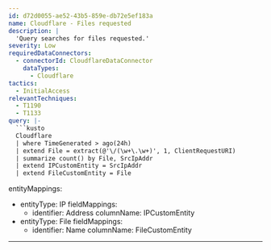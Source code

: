 ```yaml
---
id: d72d0055-ae52-43b5-859e-db72e5ef183a
name: Cloudflare - Files requested
description: |
  'Query searches for files requested.'
severity: Low
requiredDataConnectors:
  - connectorId: CloudflareDataConnector
    dataTypes:
      - Cloudflare
tactics:
  - InitialAccess
relevantTechniques:
  - T1190
  - T1133
query: |-
  ```kusto
  Cloudflare
  | where TimeGenerated > ago(24h)
  | extend File = extract(@'\/(\w+\.\w+)', 1, ClientRequestURI)
  | summarize count() by File, SrcIpAddr
  | extend IPCustomEntity = SrcIpAddr
  | extend FileCustomEntity = File
  ```
entityMappings:
  - entityType: IP
    fieldMappings:
      - identifier: Address
        columnName: IPCustomEntity
  - entityType: File
    fieldMappings:
      - identifier: Name
        columnName: FileCustomEntity
---
```


